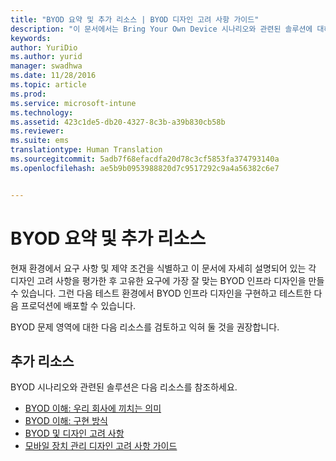```yaml
---
title: "BYOD 요약 및 추가 리소스 | BYOD 디자인 고려 사항 가이드"
description: "이 문서에서는 Bring Your Own Device 시나리오와 관련된 솔루션에 대해 자세히 알아볼 수 있는 리소스 요약을 제공합니다."
keywords: 
author: YuriDio
ms.author: yurid
manager: swadhwa
ms.date: 11/28/2016
ms.topic: article
ms.prod: 
ms.service: microsoft-intune
ms.technology: 
ms.assetid: 423c1de5-db20-4327-8c3b-a39b830cb58b
ms.reviewer: 
ms.suite: ems
translationtype: Human Translation
ms.sourcegitcommit: 5adb7f68efacdfa20d78c3cf5853fa374793140a
ms.openlocfilehash: ae5b9b0953988820d7c9517292c9a4a56382c6e7


---
```


# <a name="byod-summary-and-additional-resources"></a>BYOD 요약 및 추가 리소스

현재 환경에서 요구 사항 및 제약 조건을 식별하고 이 문서에 자세히 설명되어 있는 각 디자인 고려 사항을 평가한 후 고유한 요구에 가장 잘 맞는 BYOD 인프라 디자인을 만들 수 있습니다. 그런 다음 테스트 환경에서 BYOD 인프라 디자인을 구현하고 테스트한 다음 프로덕션에 배포할 수 있습니다.

BYOD 문제 영역에 대한 다음 리소스를 검토하고 익혀 둘 것을 권장합니다.

## <a name="additional-resources"></a>추가 리소스

BYOD 시나리오와 관련된 솔루션은 다음 리소스를 참조하세요.

- [BYOD 이해: 우리 회사에 끼치는 의미](https://channel9.msdn.com/Shows/TechNet+Radio/TechNet-Radio-Part-1-Understanding-BYOD-What-it-Means-for-My-Company)
- [BYOD 이해: 구현 방식](https://channel9.msdn.com/Shows/TechNet+Radio/TechNet-Radio-Part-2-Understanding-BYOD-How-to-Make-it-Happen)
- [BYOD 및 디자인 고려 사항](https://channel9.msdn.com/Shows/TechNet+Radio/TechNet-Radio-Part-3-BYOD-and-Design-Considerations)
- [모바일 장치 관리 디자인 고려 사항 가이드](http://aka.ms/mdmdcg)



<!--HONumber=Nov16_HO4-->


